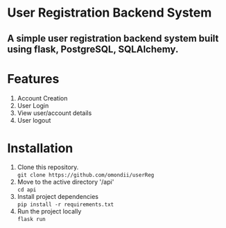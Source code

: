 # User Registration Backend System
## A simple user registration backend system built using flask, PostgreSQL, SQLAlchemy.

# Features
1. Account Creation
2. User Login
3. View user/account details
4. User logout

# Installation
1. Clone this repository.  
`git clone https://github.com/omondii/userReg`
2. Move to the active directory '/api'  
`cd api`
3. Install project dependencies  
`pip install -r requirements.txt`
4. Run the project locally  
`flask run`
